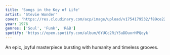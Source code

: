 ```yaml
---
title: 'Songs in the Key of Life'
artist: 'Stevie Wonder'
cover: 'https://res.cloudinary.com/acp/image/upload/v1754179532/f89ce227-6a05-43ba-a460-bcdf5983b9cc.png'
year: 1976
genres: ['Soul', 'Funk', 'R&B']
spotify: 'https://open.spotify.com/album/6YUCc2RiY5uDDuxrHPQoyk'
---
```


An epic, joyful masterpiece bursting with humanity and timeless grooves.
